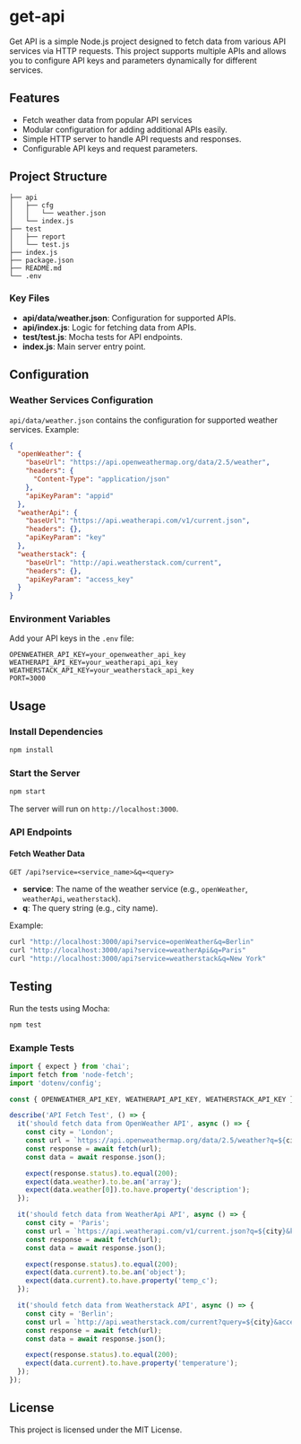 # get-api

Get API is a simple Node.js project designed to fetch data from various API services via HTTP requests. This project supports multiple APIs and allows you to configure API keys and parameters dynamically for different services.

## Features

- Fetch weather data from popular API services
- Modular configuration for adding additional APIs easily.
- Simple HTTP server to handle API requests and responses.
- Configurable API keys and request parameters.

## Project Structure

```
├── api
│   ├── cfg
│   │   └── weather.json
│   └── index.js
├── test
│   ├── report
│   └── test.js
├── index.js
├── package.json
├── README.md
└── .env
```

### Key Files

- **api/data/weather.json**: Configuration for supported APIs.
- **api/index.js**: Logic for fetching data from APIs.
- **test/test.js**: Mocha tests for API endpoints.
- **index.js**: Main server entry point.

## Configuration

### Weather Services Configuration

`api/data/weather.json` contains the configuration for supported weather services. Example:

```json
{
  "openWeather": {
    "baseUrl": "https://api.openweathermap.org/data/2.5/weather",
    "headers": {
      "Content-Type": "application/json"
    },
    "apiKeyParam": "appid"
  },
  "weatherApi": {
    "baseUrl": "https://api.weatherapi.com/v1/current.json",
    "headers": {},
    "apiKeyParam": "key"
  },
  "weatherstack": {
    "baseUrl": "http://api.weatherstack.com/current",
    "headers": {},
    "apiKeyParam": "access_key"
  }
}
```

### Environment Variables

Add your API keys in the `.env` file:

```
OPENWEATHER_API_KEY=your_openweather_api_key
WEATHERAPI_API_KEY=your_weatherapi_api_key
WEATHERSTACK_API_KEY=your_weatherstack_api_key
PORT=3000
```

## Usage

### Install Dependencies

```bash
npm install
```

### Start the Server

```bash
npm start
```

The server will run on `http://localhost:3000`.

### API Endpoints

#### Fetch Weather Data

`GET /api?service=<service_name>&q=<query>`

- **service**: The name of the weather service (e.g., `openWeather`, `weatherApi`, `weatherstack`).
- **q**: The query string (e.g., city name).

Example:

```bash
curl "http://localhost:3000/api?service=openWeather&q=Berlin"
curl "http://localhost:3000/api?service=weatherApi&q=Paris"
curl "http://localhost:3000/api?service=weatherstack&q=New York"
```

## Testing

Run the tests using Mocha:

```bash
npm test
```

### Example Tests

```javascript
import { expect } from 'chai';
import fetch from 'node-fetch';
import 'dotenv/config';

const { OPENWEATHER_API_KEY, WEATHERAPI_API_KEY, WEATHERSTACK_API_KEY } = process.env;

describe('API Fetch Test', () => {
  it('should fetch data from OpenWeather API', async () => {
    const city = 'London';
    const url = `https://api.openweathermap.org/data/2.5/weather?q=${city}&appid=${OPENWEATHER_API_KEY}`;
    const response = await fetch(url);
    const data = await response.json();

    expect(response.status).to.equal(200);
    expect(data.weather).to.be.an('array');
    expect(data.weather[0]).to.have.property('description');
  });

  it('should fetch data from WeatherApi API', async () => {
    const city = 'Paris';
    const url = `https://api.weatherapi.com/v1/current.json?q=${city}&key=${WEATHERAPI_API_KEY}`;
    const response = await fetch(url);
    const data = await response.json();

    expect(response.status).to.equal(200);
    expect(data.current).to.be.an('object');
    expect(data.current).to.have.property('temp_c');
  });

  it('should fetch data from Weatherstack API', async () => {
    const city = 'Berlin';
    const url = `http://api.weatherstack.com/current?query=${city}&access_key=${WEATHERSTACK_API_KEY}`;
    const response = await fetch(url);
    const data = await response.json();

    expect(response.status).to.equal(200);
    expect(data.current).to.have.property('temperature');
  });
});
```

## License

This project is licensed under the MIT License.

